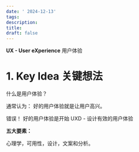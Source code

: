 ```yaml
---
date: ' 2024-12-13'
tags: 
description: 
title: 
draft: false
---
```

**UX - User eXperience** 用户体验
# 1. Key Idea 关键想法

什么是用户体验？

通常认为： 好的用户体验就是让用户高兴。

错误！ 好的用户体验是开始 UXD - 设计有效的用户体验

**五大要素：**

心理学，可用性，设计，文案和分析。